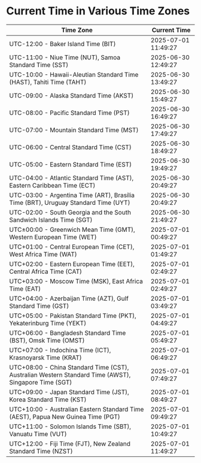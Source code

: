 # Current Time in Various Time Zones

| Time Zone | Current Time |
|-----------|--------------|
| UTC-12:00 - Baker Island Time (BIT) | 2025-07-01 11:49:27 |
| UTC-11:00 - Niue Time (NUT), Samoa Standard Time (SST) | 2025-06-30 12:49:27 |
| UTC-10:00 - Hawaii-Aleutian Standard Time (HAST), Tahiti Time (TAHT) | 2025-06-30 13:49:27 |
| UTC-09:00 - Alaska Standard Time (AKST) | 2025-06-30 15:49:27 |
| UTC-08:00 - Pacific Standard Time (PST) | 2025-06-30 16:49:27 |
| UTC-07:00 - Mountain Standard Time (MST) | 2025-06-30 17:49:27 |
| UTC-06:00 - Central Standard Time (CST) | 2025-06-30 18:49:27 |
| UTC-05:00 - Eastern Standard Time (EST) | 2025-06-30 19:49:27 |
| UTC-04:00 - Atlantic Standard Time (AST), Eastern Caribbean Time (ECT) | 2025-06-30 20:49:27 |
| UTC-03:00 - Argentina Time (ART), Brasília Time (BRT), Uruguay Standard Time (UYT) | 2025-06-30 20:49:27 |
| UTC-02:00 - South Georgia and the South Sandwich Islands Time (SGT) | 2025-06-30 21:49:27 |
| UTC±00:00 - Greenwich Mean Time (GMT), Western European Time (WET) | 2025-07-01 00:49:27 |
| UTC+01:00 - Central European Time (CET), West Africa Time (WAT) | 2025-07-01 01:49:27 |
| UTC+02:00 - Eastern European Time (EET), Central Africa Time (CAT) | 2025-07-01 02:49:27 |
| UTC+03:00 - Moscow Time (MSK), East Africa Time (EAT) | 2025-07-01 02:49:27 |
| UTC+04:00 - Azerbaijan Time (AZT), Gulf Standard Time (GST) | 2025-07-01 03:49:27 |
| UTC+05:00 - Pakistan Standard Time (PKT), Yekaterinburg Time (YEKT) | 2025-07-01 04:49:27 |
| UTC+06:00 - Bangladesh Standard Time (BST), Omsk Time (OMST) | 2025-07-01 05:49:27 |
| UTC+07:00 - Indochina Time (ICT), Krasnoyarsk Time (KRAT) | 2025-07-01 06:49:27 |
| UTC+08:00 - China Standard Time (CST), Australian Western Standard Time (AWST), Singapore Time (SGT) | 2025-07-01 07:49:27 |
| UTC+09:00 - Japan Standard Time (JST), Korea Standard Time (KST) | 2025-07-01 08:49:27 |
| UTC+10:00 - Australian Eastern Standard Time (AEST), Papua New Guinea Time (PGT) | 2025-07-01 09:49:27 |
| UTC+11:00 - Solomon Islands Time (SBT), Vanuatu Time (VUT) | 2025-07-01 10:49:27 |
| UTC+12:00 - Fiji Time (FJT), New Zealand Standard Time (NZST) | 2025-07-01 11:49:27 |
